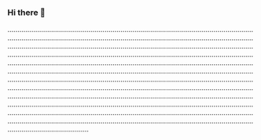### Hi there 👋

.........................................................................................................................................................................................................................................................................................................................................................................................................................................................................................................................................................................................................................................................................................................................................................................................................................................................................................................................................................................................................................................................................................................................................................................................................................................................................................................................................................................................................................................................................................................................................................................................